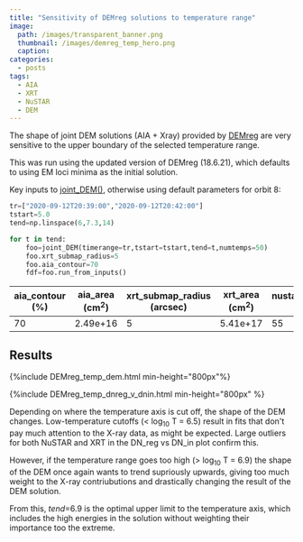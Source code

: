 ```yaml
---
title: "Sensitivity of DEMreg solutions to temperature range"
image: 
  path: /images/transparent_banner.png
  thumbnail: /images/demreg_temp_hero.png
  caption:
categories:
  - posts
tags:
  - AIA
  - XRT
  - NuSTAR
  - DEM
---
```


The shape of joint DEM solutions (AIA + Xray) provided by [DEMreg](https://github.com/ianan/demreg) are very sensitive to the upper boundary of the selected temperature range. 

This was run using the updated version of DEMreg (18.6.21), which defaults to using EM loci minima as the initial solution.

Key inputs to [joint_DEM()](https://gitlab.fhnw.ch/erica.lastufka/small-nustar-flare/-/blob/master/joint_dem.py), otherwise using default parameters for orbit 8:

```python
tr=["2020-09-12T20:39:00","2020-09-12T20:42:00"]
tstart=5.0
tend=np.linspace(6,7.3,14)

for t in tend:
    foo=joint_DEM(timerange=tr,tstart=tstart,tend=t,numtemps=50)
    foo.xrt_submap_radius=5
    foo.aia_contour=70
    fdf=foo.run_from_inputs()
```

| aia_contour (%) | aia_area (cm<sup>2</sup>) | xrt_submap_radius (arcsec) | xrt_area (cm<sup>2</sup>) | nustar_submap_radius (arcsec) | xrt_fac | nustar_fac | 
| --- | --- | --- | --- | --- | ---| ---|
|70 | 2.49e+16 | 5 | 5.41e+17 | 55 | 1| 1|

## Results

{%include DEMreg_temp_dem.html min-height="800px"%}

{%include DEMreg_temp_dnreg_v_dnin.html min-height="800px" %}

Depending on where the temperature axis is cut off, the shape of the DEM changes. Low-temperature cutoffs (< log<sub>10</sub> T = 6.5) result in fits that don't pay much attention to the X-ray data, as might be expected. Large outliers for both NuSTAR and XRT in the DN_reg vs DN_in plot confirm this. 

However, if the temperature range goes too high (> log<sub>10</sub> T = 6.9) the shape of the DEM once again wants to trend supriously upwards, giving too much weight to the X-ray contriubutions and drastically changing the result of the DEM solution. 

From this, _tend_=6.9 is the optimal upper limit to the temperature axis, which includes the high energies in the solution without weighting their importance too the extreme.
